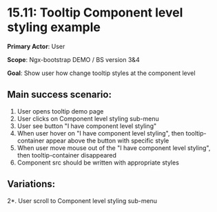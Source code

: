 15.11: Tooltip Component level styling example
=============================================
**Primary Actor**: User

**Scope**: Ngx-bootstrap DEMO / BS version 3&4

**Goal**: Show user how change tooltip styles at the component level

Main success scenario:
----------------------
1. User opens tooltip demo page
2. User clicks on Component level styling sub-menu
3. User see button "I have component level styling"
4. When user hover on "I have component level styling", then tooltip-container appear above the button with specific style
5. When user move mouse out of the "I have component level styling", then tooltip-container disappeared
6. Component src should be written with appropriate styles

Variations:
-----------
2*. User scroll to Component level styling sub-menu
